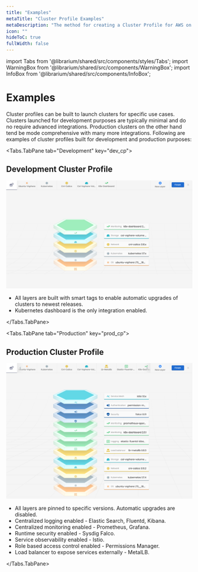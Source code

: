 ```yaml
---
title: "Examples"
metaTitle: "Cluster Profile Examples"
metaDescription: "The method for creating a Cluster Profile for AWS on Spectro Cloud"
icon: ""
hideToC: true
fullWidth: false
---
```


import Tabs from '@librarium/shared/src/components/styles/Tabs';
import WarningBox from '@librarium/shared/src/components/WarningBox';
import InfoBox from '@librarium/shared/src/components/InfoBox';

# Examples

Cluster profiles can be built to launch clusters for specific use cases. Clusters launched for development purposes are typically minimal and do no require advanced integrations. Production clusters on the other hand tend be mode comprehensive with many more integrations. Following are examples of cluster profiles built for development and production purposes:

<Tabs>

<Tabs.TabPane tab="Development" key="dev_cp">

## Development Cluster Profile

![Development Profile](./dev_profile_new_2.png)

* All layers are built with smart tags to enable automatic upgrades of clusters to newest releases.
* Kubernetes dashboard is the only integration enabled.

</Tabs.TabPane>

<Tabs.TabPane tab="Production" key="prod_cp">

## Production Cluster Profile

![Production Profile](./prod_profile_new_2.png)

* All layers are pinned to specific versions. Automatic upgrades are disabled.
* Centralized logging enabled - Elastic Search, Fluentd, Kibana.
* Centralized monitoring enabled - Prometheus, Grafana.
* Runtime security enabled - Sysdig Falco.
* Service observability enabled -  Istio.
* Role based access control enabled - Permissions Manager.
* Load balancer to expose services externally - MetalLB.

</Tabs.TabPane>

</Tabs>
